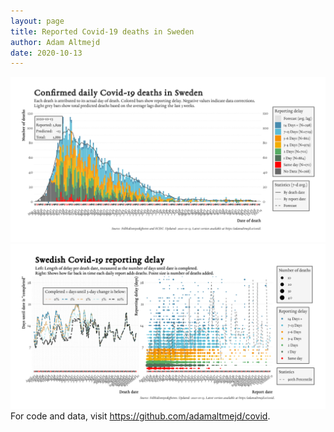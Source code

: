 ```yaml
---
layout: page
title: Reported Covid-19 deaths in Sweden
author: Adam Altmejd
date: 2020-10-13
---
```


![Graph of Swedish Covid-19 deaths with reporting delay.](deaths_lag_sweden_2020-10-13.png "Swedish Covid-19 deaths.")
![Graph of Swedish Covid-19 reporting delay in daily deaths.](lag_trend_sweden_2020-10-13.png "Trend in Swedish Covid-19 mortality reporting delay.")
For code and data, visit <https://github.com/adamaltmejd/covid>.

